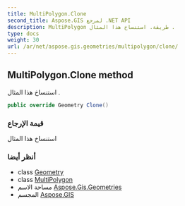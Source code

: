 ```yaml
---
title: MultiPolygon.Clone
second_title: Aspose.GIS لمرجع .NET API
description: MultiPolygon طريقة. استنساخ هذا المثال .
type: docs
weight: 30
url: /ar/net/aspose.gis.geometries/multipolygon/clone/
---
```

## MultiPolygon.Clone method

استنساخ هذا المثال .

```csharp
public override Geometry Clone()
```

### قيمة الإرجاع

استنساخ هذا المثال

### أنظر أيضا

* class [Geometry](../../geometry/)
* class [MultiPolygon](../)
* مساحة الاسم [Aspose.Gis.Geometries](../../multipolygon/)
* المجسم [Aspose.GIS](../../../)


